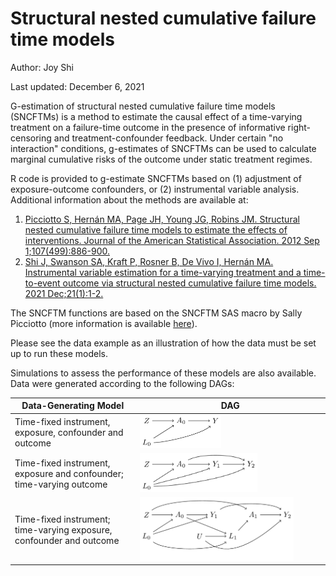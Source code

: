 # Structural nested cumulative failure time models
Author: Joy Shi

Last updated: December 6, 2021

G-estimation of structural nested cumulative failure time models (SNCFTMs) is a method to estimate the causal effect of a time-varying treatment on a failure-time outcome in the presence of informative right-censoring and treatment-confounder feedback. Under certain "no interaction" conditions, g-estimates of SNCFTMs can be used to calculate marginal cumulative risks of the outcome under static treatment regimes. 

R code is provided to g-estimate SNCFTMs based on (1) adjustment of exposure-outcome confounders, or (2) instrumental variable analysis. Additional information about the methods are available at:

1. [Picciotto S, Hernán MA, Page JH, Young JG, Robins JM. Structural nested cumulative failure time models to estimate the effects of interventions. Journal of the American Statistical Association. 2012 Sep 1;107(499):886-900.](https://pubmed.ncbi.nlm.nih.gov/24347749/ "Picciotto S, Hernán MA, Page JH, Young JG, Robins JM. Structural nested cumulative failure time models to estimate the effects of interventions. Journal of the American Statistical Association. 2012 Sep 1;107(499):886-900.")
2. [Shi J, Swanson SA, Kraft P, Rosner B, De Vivo I, Hernán MA. Instrumental variable estimation for a time-varying treatment and a time-to-event outcome via structural nested cumulative failure time models. 2021 Dec;21(1):1-2.](https://bmcmedresmethodol.biomedcentral.com/articles/10.1186/s12874-021-01449-w "Shi J, Swanson SA, Kraft P, Rosner B, De Vivo I, Hernán MA. Instrumental variable estimation for a time-varying treatment and a time-to-event outcome via structural nested cumulative failure time models. 2021 Dec;21(1):1-2.") 

The SNCFTM functions are based on the SNCFTM SAS macro by Sally Picciotto (more information is available [here](https://causalab.sph.harvard.edu/software/ "here")). 

Please see the data example as an illustration of how the data must be set up to run these models.

Simulations to assess the performance of these models are also available. Data were generated according to the following DAGs:

| Data-Generating Model | DAG |
|------------|-------------|
| Time-fixed instrument, exposure, confounder and outcome | <img src="/dags/dag1.png" width=45%> |
| Time-fixed instrument, exposure and confounder; time-varying outcome | <img src="/dags/dag2.png" width=65%> |
| Time-fixed instrument; time-varying exposure, confounder and outcome | <img src="/dags/dag3.png" width=85%> |
